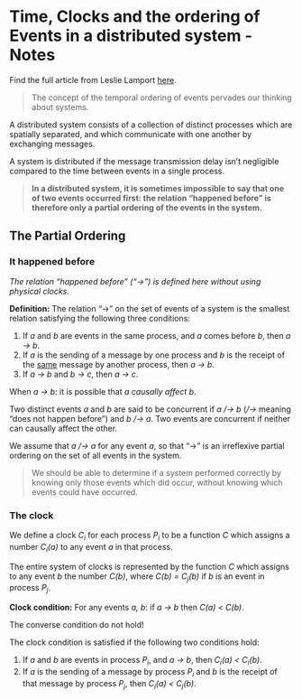 Time, Clocks and the ordering of Events in a distributed system - Notes
===

Find the full article from Leslie Lamport [here](https://lamport.azurewebsites.net/pubs/time-clocks.pdf).



> The concept of the temporal ordering of events pervades our thinking about systems.

A distributed system consists of a collection of distinct processes which are spatially separated, and which communicate with one another by exchanging messages.

A system is distributed if the message transmission delay isn’t negligible compared to the time between events in a single process.

> **In a distributed system, it is sometimes impossible to say that one of two events occurred first: the relation “happened before” is therefore only a partial ordering of the events in the system.**



## The Partial Ordering

### It happened before

_The relation “happened before” (“→”) is defined here without using physical clocks._

**Definition:** The relation “→” on the set of events of a system is the smallest relation satisfying the following three conditions:

 1. If _a_ and _b_ are events in the same process, and _a_ comes before _b_, then _a → b_.
 2. If _a_ is the sending of a message by one process and _b_ is the receipt of the <u>same</u> message by another process, then _a → b_.
 3. If _a → b_ and _b → c_, then _a → c_.

When _a → b_: it is possible that _a_ *causally affect* _b_.

Two distinct events _a_ and _b_ are said to be concurrent if _a /→ b_ (_/→_ meaning “does not happen before”) and _b /→ a_. Two events are concurrent if neither can causally affect the other.

We assume that _a /→ a_ for any event _a_, so that “→” is an irreflexive partial ordering on the set of all events in the system.

> We should be able to determine if a system performed correctly by knowing only those events which did occur, without knowing which events could have occurred.



### The clock

We define a clock _C<sub>i</sub>_ for each process _P<sub>i</sub>_ to be a function _C_ which assigns a number _C<sub>i</sub>(a)_ to any event _a_ in that process.

The entire system of clocks is represented by the function _C_ which assigns to any event _b_ the number _C(b)_, where _C(b) = C<sub>j</sub>(b)_ if _b_ is an event in process _P<sub>j</sub>_.

**Clock condition:** For any events _a, b_: if _a → b_ then _C(a) < C(b)_.

The converse condition do not hold!

The clock condition is satisfied if the following two conditions hold:

1. If _a_ and _b_ are events in process _P<sub>i</sub>_, and _a → b_, then _C<sub>i</sub>(a) < C<sub>i</sub>(b)_.
2. If _a_ is the sending of a message by process _P<sub>i</sub>_ and _b_ is the receipt of that message by process _P<sub>j</sub>_, then _C<sub>i</sub>(a) < C<sub>j</sub>(b)_.

